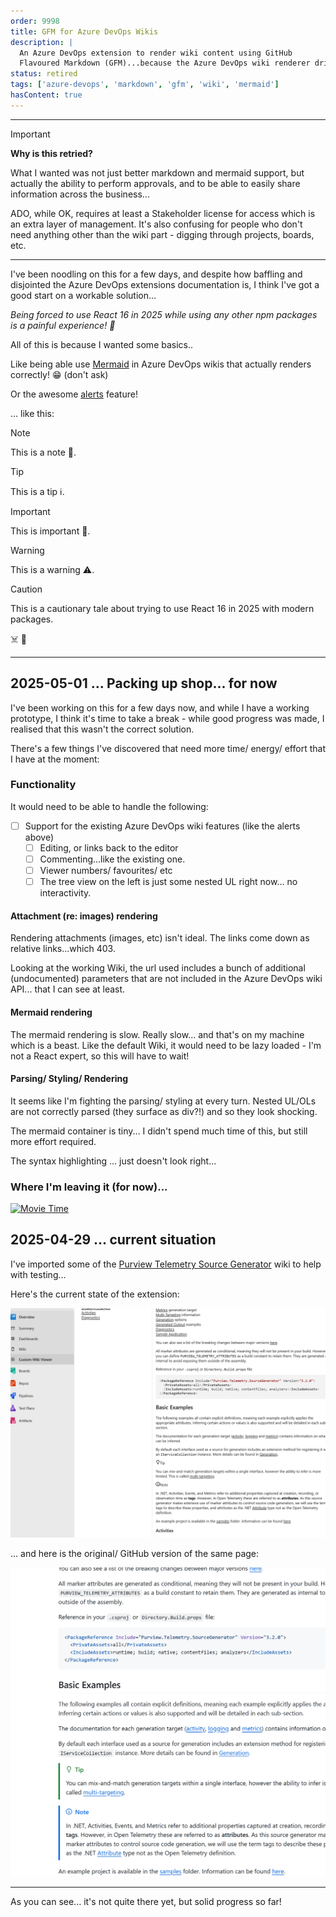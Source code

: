 ```yaml
---
order: 9998
title: GFM for Azure DevOps Wikis
description: |
  An Azure DevOps extension to render wiki content using GitHub
  Flavoured Markdown (GFM)...because the Azure DevOps wiki renderer drives me crazy 🤬
status: retired
tags: ['azure-devops', 'markdown', 'gfm', 'wiki', 'mermaid']
hasContent: true
---
```


---
> [!IMPORTANT]
> **Why is this retried?**
>
> What I wanted was not just better markdown and mermaid support, but actually the ability to perform approvals,
> and to be able to easily share information across the business...
>
> ADO, while OK, requires at least a Stakeholder license for access which is an extra layer of management.
> It's also confusing for people who don't need anything other than the wiki part - digging through projects,
> boards, etc.

---

I've been noodling on this for a few days, and despite how baffling and disjointed the Azure DevOps extensions documentation is, I think I've got a good start on a workable solution...

_Being forced to use React 16 in 2025 while using _any_ other npm packages is a painful experience! 🩻_

All of this is because I wanted some basics..

Like being able use [Mermaid](https://mermaid-js.github.io/mermaid/#/) in Azure DevOps wikis that actually renders correctly! 😁 (don't ask)

Or the awesome [alerts](https://docs.github.com/en/get-started/writing-on-github/getting-started-with-writing-and-formatting-on-github/basic-writing-and-formatting-syntax#alerts) feature!

... like this:

> [!NOTE]
> This is a note 📔.

> [!TIP]
> This is a tip ℹ️.

> [!IMPORTANT]
> This is important 🔔.

> [!WARNING]
> This is a warning ⚠️.

> [!CAUTION]
> This is a cautionary tale about trying to use React 16 in 2025 with modern packages.
>
> ☠️ 📎

---

## 2025-05-01 ... Packing up shop... for now

I've been working on this for a few days now, and while I have a working prototype, I think it's time to take a break - while good progress was made, I realised that this
wasn't the correct solution.

There's a few things I've discovered that need more time/ energy/ effort that I have at the moment:

### Functionality

It would need to be able to handle the following:

- [ ] Support for the existing Azure DevOps wiki features (like the alerts above)
  - [ ] Editing, or links back to the editor
  - [ ] Commenting...like the existing one.
  - [ ] Viewer numbers/ favourites/ etc
  - [ ] The tree view on the left is just some nested UL right now... no interactivity.

#### Attachment (re: images) rendering

Rendering attachments (images, etc) isn't ideal. The links come down as relative links...which 403.

Looking at the working Wiki, the url used includes a bunch of additional (undocumented) parameters that are not included in the Azure DevOps wiki API... that I can see at least.

#### Mermaid rendering

The mermaid rendering is slow. Really slow... and that's on my machine which is a beast. Like the default Wiki, it would need to be lazy loaded - I'm not a React expert, so this will have to wait!

#### Parsing/ Styling/ Rendering

It seems like I'm fighting the parsing/ styling at every turn. Nested UL/OLs are not correctly parsed (they surface as div?!) and so they look shocking.

The mermaid container is tiny... I didn't spend much time of this, but still more effort required.

The syntax highlighting ... just doesn't look right...

### Where I'm leaving it (for now)...

[![Movie Time](https://img.youtube.com/vi/8kAyNp6fXZQ/0.jpg)](https://www.youtube.com/watch?v=8kAyNp6fXZQ)

## 2025-04-29 ... current situation

I've imported some of the [Purview Telemetry Source Generator](https://github.com/kjldev/purview-telemetry-sourcegenerator) wiki to help with testing...

Here's the current state of the extension:

![Azure DevOps Wiki, with GFM](./gfm-azure-devops/azure-devops-wiki-gfm.png)

... and here is the original/ GitHub version of the same page:

![GitHub Wiki, with GFM](./gfm-azure-devops/github-wiki.png)

---

As you can see... it's not quite there yet, but solid progress so far!
